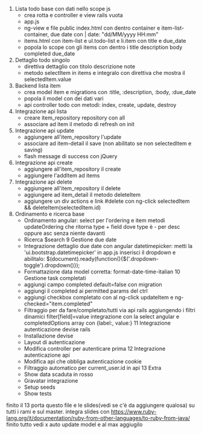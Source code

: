 1. Lista todo base con dati nello scope js
    - crea rotta e controller e view rails vuota
    - app.js
    - ng-view e file public index.html con dentro container e item-list-container, due date con | date: "dd/MM/yyyy HH:mm"
    - items.html con item-list e ul.todo-list e li.item con title e due_date
    - popola lo scope con gli items con dentro i title description body completed due_date
2. Dettaglio todo singolo
    - direttiva dettaglio con titolo descrizione note
    - metodo selectItem in items e integralo con direttiva che mostra il selectedItem.value
3. Backend lista item
    - crea model item e migrations con :title, :description, :body, :due_date
    - popola il model con dei dati vari
    - api controller todo con metodi: index, create, update, destroy
4. Integrazione api lista
    - creare item_repository repository con all
    - associare ad item il metodo di refresh on init
5. Integrazione api update
    - aggiungere all'item_repository l'update
    - associare ad item-detail il save (non abilitato se non selectedItem e saving)
    - flash message di success con jQuery
6. Integrazione api create
    - aggiungere all'item_repository il create
    - aggiungere l'addItem ad items
7. Integrazione api delete
    - aggiungere all'item_repository il delete
    - aggiungere ad item_detail il metodo deleteItem
    - aggiungere un div actions e link #delete con ng-click selectedItem && deleteItem(selectedItem.id)
8. Ordinamento e ricerca base
    - Ordinamento angular: select per l'ordering e item metodi updateOrdering che ritorna type + field
      dove type è - per desc oppure asc senza niente davanti
    - Ricerca $search
9  Gestione due date
    - Integrazione dettaglio due date con angular datetimepicker:
        metti la 'ui.bootstrap.datetimepicker' in app.js
        inserisci il dropdown e abilitalo: $(document).ready(function(){$('.dropdown-toggle').dropdown()});
    - Formattazione data model corretta: format-date-time-italian
10 Gestione task completati
    - aggiungi campo completed default=false con migration
    - aggiungi il completed ai permitted params del ctrl
    - aggiungi checkbox completato con al ng-click updateItem e ng-checked="item.completed"
    - Filtraggio per da fare/completato/tutti via api rails aggiungendo i filtri dinamici filter[field]=value
      integrazione con la select angular e completedOptions array con {label:, value:}
11 Integrazione autenticazione devise rails
    - Installazione devise
    - Layout di autenticazione
    - Modifica controller per autenticare prima
12 Integrazione autenticazione api
    - Modifica api che obbliga autenticazione cookie
    - Filtraggio automatico per current_user.id in api
13 Extra
    - Show data scaduta in rosso
    - Gravatar integrazione
    - Setup seeds
    - Show tests

finito il 13 porta questo file e le slides(vedi se c'è da aggiungere qualosa) su tutti i rami e sul master.
integra slides con https://www.ruby-lang.org/it/documentation/ruby-from-other-languages/to-ruby-from-java/
finito tutto vedi x auto update model e al max aggiugilo